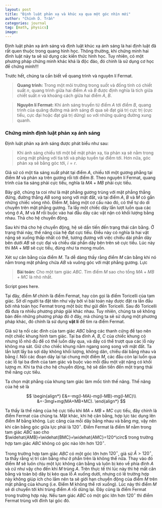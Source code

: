 ```yaml
---
layout: post
title: "Định luật phản xạ và khúc xạ qua một góc nhìn mới"
author: "Chính D. Trần"
categories: journal
tag: [math, physics]
image: 
---
```


Định luật phản xạ ánh sáng và định luật khúc xạ ánh sáng là hai định luật đã rất quen thuộc trong quang hình học. Thông thường, khi chứng minh hai đinh luật này ta sẽ sử dụng các kiến thức hình học. Tuy nhiên, có một phương pháp chứng minh khác khá là độc đáo, đó chính là sử dụng cơ học để chứng minh!!!

Trước hết, chúng ta cần biết về quang trình và nguyên lí Fermat.

> **Quang trình:** Trong một môi trường trong suốt và đồng tính có chiết suất $n$, quang trình giữa hai điểm $A$ và $B$ được định nghĩa là tích giữa chiết suất $n$ và khoảng cách giữa hai điểm $A$, $B$.

> **Nguyên lí Fermat:** Khi ánh sáng truyền từ điểm $A$ tới điểm $B$, quang trình của quãng đường mà ánh sáng đi qua sẽ đạt giá trị cực trị (cực tiểu, cực đại hoặc đạt giá trị dừng) so với những quãng đường xung quanh.

### Chứng minh định luật phản xạ ánh sáng

Định luật phản xạ ánh sáng được phát biểu như sau:

> Khi ánh sáng chiếu tới một bề mặt phản xạ, tia phản xạ sẽ nằm trong cùng mặt phẳng với tia tới và pháp tuyến tại điểm tới. Hơn nữa, góc phản xạ sẽ bằng góc tới, $i=r$.

Giả sử có một tia sáng xuất phát tại điểm $A$, chiếu tới một gương phẳng tại điểm $M$ và phản xạ trên gương rồi tới điểm $B$. Theo nguyên lí Fermat, quang trình của tia sáng phải cực tiểu, nghĩa là $MA+MB$ phải cực tiểu.

Bây giờ, chúng ta coi như là mặt phẳng gương trùng với mặt phẳng thẳng đứng, đường thẳng $AB$ song song với mặt đất, và tại điểm $A$, $B$ và $M$ có gắn những chiếc vòng nhỏ. Điểm $M$, bằng một cơ cấu nào đó, có thể tự do di chuyển trên mặt phẳng gương. Ta lấy một chiếc dây lần lượt luồn qua các vòng ở $A$, $M$ và $M$ rồi buộc vào hai đầu dây các vật nặn có khối lượng bằng nhau. Thả cho hệ chuyển động.

Sau khi thả cho hệ chuyển động, hệ sẽ dần tiến đến trạng thái cân bằng. Ở trạng thái này, thế năng của hệ đạt cực tiểu. Điều này có nghĩa là hai vật nặng sẽ xuống thấp nhất có thể, tương đương với việc chiều dài phần dây bên dưới $AB$ sẽ cực đại và chiều dài phần dây bên trên sẽ cực tiểu. Lúc này thì $MA+MB$ sẽ cực tiểu, đúng như ta mong muốn.

Xét sự cân bằng của điểm $M$. Ta dễ dàng thấy rằng điểm $M$ cân bằng khi nó nằm trong mặt phẳng chứa $AB$ và vuông góc với mặt phẳng gương. Lực 

> **Bài toán:** Cho một tam giác $ABC$. Tìm điểm $M$ sao cho tổng $MA+MB+MC$ là nhỏ nhất.  

Script goes here.

Tại đây, điểm $M$ chính là điểm Fermat, hay còn gọi là điểm Toricelli của tam giác. Sở dĩ người ta đặt tên như vậy bởi vì bài toán này được đặt ra lần đầu bởi nhà toán học Fermat trong một bức thư gửi đến Toricelli. Sau đó Toricelli đã đưa ra nhiều phương pháp giải khác nhau. Tuy nhiên, chúng ta sẽ không bàn đến những phương pháp đó ở đây, mà chúng ta sẽ sử dụng một phương pháp khác, đó chính là sử dụng **vật lí** để tìm ra điểm Fermat.

Giả sử ta nối các đỉnh của tam giác $ABC$ bằng các thanh cứng để tạo nên một chiếc khung hình tam giác. Tại ba đỉnh $A$, $B$, $C$ của chiếc khung có nhưng lỗ nhỏ đủ để có thể luồn dây qua, và dây có thể trượt qua các lỗ này không ma sát. Giữ cho chiếc khung nằm ngang song song với mặt đất. Ta lần lượt lấy ba sợi dây không khối lượng, không dãn, chiều dài bằng nhau và bằng $l$. Nối các đoạn dây lại tại chung một điểm $M$, các đầu còn lại luồn qua các lỗ tại ba đỉnh của tam giác và buộc vào mỗi đầu một vật nặng có khối lượng $m$. Khi ta thả cho hệ chuyển động, hệ sẽ dần tiến đến một trạng thái thế năng cực tiểu.

Ta chọn mặt phẳng của khung tam giác làm mốc tính thế năng. Thế năng của hệ sẽ là 

$$
\begin{align*}
E&=-mg(l-MA)-mg(l-MB)-mg(l-MC)\\
&=-3mgl+mg(MA+MB+MC).
\end{align*}
$$

Ta thấy là thế năng của hệ cực tiểu khi $MA+MB+MC$ cực tiểu, đây chính là điểm Fermat của chúng ta. Mặt khác, khi hệ cân bằng, hợp lực tác dụng lên điểm $M$ bằng không. Lực căng của mỗi dây bằng nhau và bằng $mg$, vậy nên khi cân bằng góc giữa lực phải là $120^\circ$. Điểm Fermat là điểm $M$ nằm trong tam giác $ABC$ sao cho $\widehat{AMB}=\widehat{BMC}=\widehat{AMC}=120^\circ$ trong trường hợp tam giác $ABC$ không có góc nào lớn hơn $120^\circ$.

Trong trường hợp tam giác $ABC$ có một góc lớn hơn $120^\circ$, giả sử $\widehat A>120^\circ$, ta thấy rằng vị trí cân bằng như ở phần trên là không thể nữa. Thay vào đó điểm $M$ sẽ luôn chịu một lực không cân bằng và luôn bị kéo về phía đỉnh $A$ và cứ như vậy cho đến khi $M$ trùng $A$. Trên thực tế thì lúc này thì hệ mất cân bằng và toàn bộ dây bị kéo qua lỗ $A$ xuống dưới, nhưng có lẽ trường hợp này không giúp ích cho lắm nên ta sẽ giới hạn chuyển động của điểm $M$ trên mặt phẳng của khung (i.e. Điểm M không thể rơi xuống). Lúc này thì điểm $M$ sẽ di chuyển tới khi trùng điểm $A$ rồi dừng lại. Đây cũng là điểm Fermat trong trường hợp này. Nếu tam giác $ABC$ có một góc lớn hơn $120^\circ$ thì điểm Fermat trùng với đỉnh tại góc đó.











 